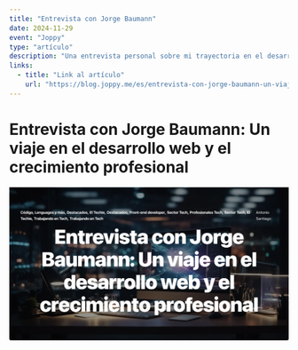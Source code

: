 ```yaml
---
title: "Entrevista con Jorge Baumann"
date: 2024-11-29
event: "Joppy"
type: "artículo"
description: "Una entrevista personal sobre mi trayectoria en el desarrollo web y el crecimiento profesional"
links:
  - title: "Link al artículo"
    url: "https://blog.joppy.me/es/entrevista-con-jorge-baumann-un-viaje-en-el-desarrollo-web-y-el-crecimiento-profesional/"
---
```


# Entrevista con Jorge Baumann: Un viaje en el desarrollo web y el crecimiento profesional

![Entrevista con Jorge Baumann](../../assets/talks/entrevista-joppy/image.png)
